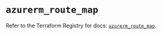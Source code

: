 # `azurerm_route_map`

Refer to the Terraform Registry for docs: [`azurerm_route_map`](https://registry.terraform.io/providers/hashicorp/azurerm/4.36.0/docs/resources/route_map).
